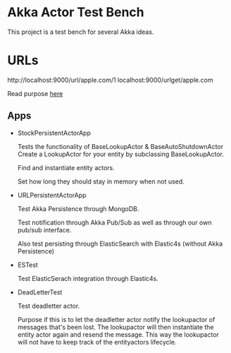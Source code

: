# Akka Actor Test Bench

This project is a test bench for several Akka ideas.


URLs
====
http://localhost:9000/url/apple.com/1
localhost:9000/urlget/apple.com

Read purpose [here](http://bit.ly/1VGYkqf)


Apps
----

* StockPersistentActorApp
    
    Tests the functionality of BaseLookupActor & BaseAutoShutdownActor
    Create a LookupActor for your entity by subclassing BaseLookupActor.
    
    Find and instantiate entity actors.
    
    Set how long they should stay in memory when not used.
     
    
* URLPersistentActorApp
    
    Test Akka Persistence through MongoDB.
    
    Test notification through Akka Pub/Sub as well as through our own pub/sub interface.
    
    Also test persisting through ElasticSearch with Elastic4s (without Akka Persistence)
    
* ESTest
    
    Test ElasticSerach integration through Elastic4s.
    
* DeadLetterTest
    
    Test deadletter actor.
    
    Purpose if this is to let the deadletter actor notify the lookupactor of messages that's been lost. The lookupactor will then instantiate the entity actor again and resend the message. This way the lookupactor will not have to keep track of the entityactors lifecycle.
    